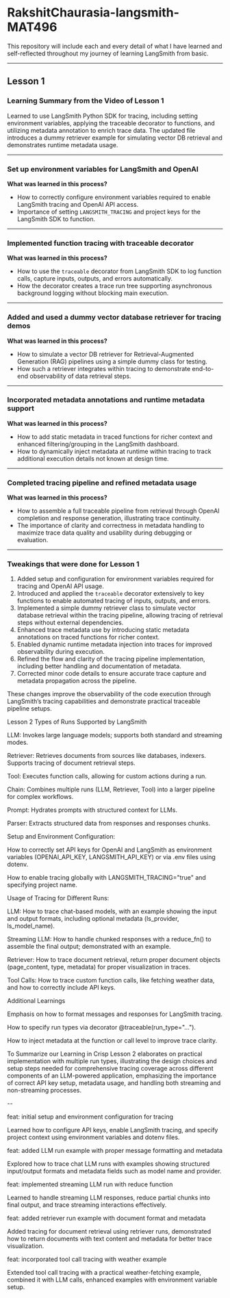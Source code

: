 # RakshitChaurasia-langsmith-MAT496

This repository will include each and every detail of what I have learned and self-reflected throughout my journey of learning LangSmith from basic.

---

## Lesson 1

### Learning Summary from the Video of Lesson 1  
Learned to use LangSmith Python SDK for tracing, including setting environment variables, applying the traceable decorator to functions, and utilizing metadata annotation to enrich trace data. The updated file introduces a dummy retriever example for simulating vector DB retrieval and demonstrates runtime metadata usage.

---

### Set up environment variables for LangSmith and OpenAI  
**What was learned in this process?**

- How to correctly configure environment variables required to enable LangSmith tracing and OpenAI API access.  
- Importance of setting `LANGSMITH_TRACING` and project keys for the LangSmith SDK to function.

---

### Implemented function tracing with traceable decorator  
**What was learned in this process?**

- How to use the `traceable` decorator from LangSmith SDK to log function calls, capture inputs, outputs, and errors automatically.  
- How the decorator creates a trace run tree supporting asynchronous background logging without blocking main execution.

---

### Added and used a dummy vector database retriever for tracing demos  
**What was learned in this process?**

- How to simulate a vector DB retriever for Retrieval-Augmented Generation (RAG) pipelines using a simple dummy class for testing.  
- How such a retriever integrates within tracing to demonstrate end-to-end observability of data retrieval steps.

---

### Incorporated metadata annotations and runtime metadata support  
**What was learned in this process?**

- How to add static metadata in traced functions for richer context and enhanced filtering/grouping in the LangSmith dashboard.  
- How to dynamically inject metadata at runtime within tracing to track additional execution details not known at design time.

---

### Completed tracing pipeline and refined metadata usage  
**What was learned in this process?**

- How to assemble a full traceable pipeline from retrieval through OpenAI completion and response generation, illustrating trace continuity.  
- The importance of clarity and correctness in metadata handling to maximize trace data quality and usability during debugging or evaluation.

---

### Tweakings that were done for Lesson 1

1. Added setup and configuration for environment variables required for tracing and OpenAI API usage.  
2. Introduced and applied the `traceable` decorator extensively to key functions to enable automated tracing of inputs, outputs, and errors.  
3. Implemented a simple dummy retriever class to simulate vector database retrieval within the tracing pipeline, allowing tracing of retrieval steps without external dependencies.
4. Enhanced trace metadata use by introducing static metadata annotations on traced functions for richer context.  
5. Enabled dynamic runtime metadata injection into traces for improved observability during execution.  
6. Refined the flow and clarity of the tracing pipeline implementation, including better handling and documentation of metadata.  
7. Corrected minor code details to ensure accurate trace capture and metadata propagation across the pipeline.

These changes improve the observability of the code execution through LangSmith’s tracing capabilities and demonstrate practical traceable pipeline setups.

Lesson 2 
Types of Runs Supported by LangSmith

LLM: Invokes large language models; supports both standard and streaming modes.

Retriever: Retrieves documents from sources like databases, indexers. Supports tracing of document retrieval steps.

Tool: Executes function calls, allowing for custom actions during a run.

Chain: Combines multiple runs (LLM, Retriever, Tool) into a larger pipeline for complex workflows.

Prompt: Hydrates prompts with structured context for LLMs.

Parser: Extracts structured data from responses and responses chunks.

Setup and Environment Configuration:

How to correctly set API keys for OpenAI and LangSmith as environment variables (OPENAI_API_KEY, LANGSMITH_API_KEY) or via .env files using dotenv.

How to enable tracing globally with LANGSMITH_TRACING="true" and specifying project name.

Usage of Tracing for Different Runs:

LLM: How to trace chat-based models, with an example showing the input and output formats, including optional metadata (ls_provider, ls_model_name).

Streaming LLM: How to handle chunked responses with a reduce_fn() to assemble the final output; demonstrated with an example.

Retriever: How to trace document retrieval, return proper document objects (page_content, type, metadata) for proper visualization in traces.

Tool Calls: How to trace custom function calls, like fetching weather data, and how to correctly include API keys.

Additional Learnings

Emphasis on how to format messages and responses for LangSmith tracing.

How to specify run types via decorator @traceable(run_type="...").

How to inject metadata at the function or call level to improve trace clarity.

To Summarize our Learning in Crisp
Lesson 2 elaborates on practical implementation with multiple run types, illustrating the design choices and setup steps needed for comprehensive tracing coverage across different components of an LLM-powered application, emphasizing the importance of correct API key setup, metadata usage, and handling both streaming and non-streaming processes.

--

feat: initial setup and environment configuration for tracing

Learned how to configure API keys, enable LangSmith tracing, and specify project context using environment variables and dotenv files.

feat: added LLM run example with proper message formatting and metadata

Explored how to trace chat LLM runs with examples showing structured input/output formats and metadata fields such as model name and provider.

feat: implemented streaming LLM run with reduce function

Learned to handle streaming LLM responses, reduce partial chunks into final output, and trace streaming interactions effectively.

feat: added retriever run example with document format and metadata

Added tracing for document retrieval using retriever runs, demonstrated how to return documents with text content and metadata for better trace visualization.

feat: incorporated tool call tracing with weather example

Extended tool call tracing with a practical weather-fetching example, combined it with LLM calls, enhanced examples with environment variable setup.






